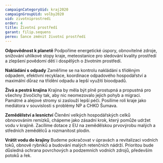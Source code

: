 ```yaml
---
campaignCategoryUid: kraj2020
campaignGroupUid: volby2020
uid: zivotniprostredi
order: 4
title: Životní prostředí
garant: filip.sequens
perex: Šance změnit životní prostředí
---
```


**Odpovědnost k planetě**
Podpoříme energetické úspory, obnovitelné zdroje, snižování uhlíkové stopy kraje, meteostanice pro sledování kvality prostředí a zlepšení povědomí dětí i dospělých o životním prostředí.

**Nakládání s odpady**
Zaměříme se na  kontrolu nakládání s tříděným odpadem, efektivní recyklace, koordinace odpadového hospodářství a maximální důraz na třídění odpadu a lepší využití bioodpadů.

**Živá a pestrá krajina**
Krajina by měla být plně prostupná a propustná pro všechny živočichy tak, aby nic neomezovalo jejich pohyb a migraci. Památné a alejové stromy si zaslouží lepší péči. Posílíme roli kraje jako mediátora v souvislosti s problémy NP a CHKO Šumava.

**Zemědělství a lesnictví**
Členění velkých hospodářských celků obnovováním remízků, chápeme jako zásadní krok, který pomůže  udržet vodu v krajině. Zacílíme dotace z EU na zemědělskou prvovýrobu malých a středních zemědělců a rozmanitost plodin.

**Vrátit vodu do krajiny**
Budeme pokračovat v úpravách a revitalizaci vodních toků, obnově rybníků a budování malých retenčních nádrží. Prioritou bude důsledná ochrana povrchových a podzemních vodních zdrojů, především potoků a řek.
